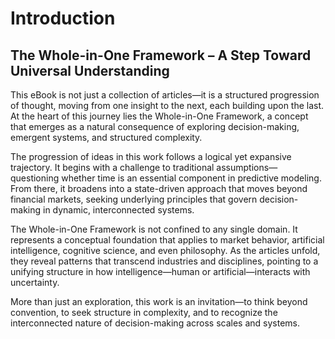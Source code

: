 # Introduction



## The Whole-in-One Framework – A Step Toward Universal Understanding  

This eBook is not just a collection of articles—it is a structured progression of thought, moving from one insight to the next, each building upon the last. At the heart of this journey lies the Whole-in-One Framework, a concept that emerges as a natural consequence of exploring decision-making, emergent systems, and structured complexity.  

The progression of ideas in this work follows a logical yet expansive trajectory. It begins with a challenge to traditional assumptions—questioning whether time is an essential component in predictive modeling. From there, it broadens into a state-driven approach that moves beyond financial markets, seeking underlying principles that govern decision-making in dynamic, interconnected systems.  

The Whole-in-One Framework is not confined to any single domain. It represents a conceptual foundation that applies to market behavior, artificial intelligence, cognitive science, and even philosophy. As the articles unfold, they reveal patterns that transcend industries and disciplines, pointing to a unifying structure in how intelligence—human or artificial—interacts with uncertainty.  

More than just an exploration, this work is an invitation—to think beyond convention, to seek structure in complexity, and to recognize the interconnected nature of decision-making across scales and systems.  


